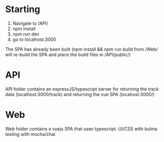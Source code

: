 # Starting

1. Navigate to /API/
2. npm install
3. npm run dev
4. go to localhost:3000

The SPA has already been built (npm install && npm run build from /Web/ will re-build the SPA and place the build files in /API/public/)

# API
API folder contains an expressJS/typescript server for returning the track data (localhost:3000/track) and returning the vue SPA (locahost:3000/)

# Web
Web folder contains a vuejs SPA that uses typescript.
UI/CSS with bulma
testing with mocha/chai


